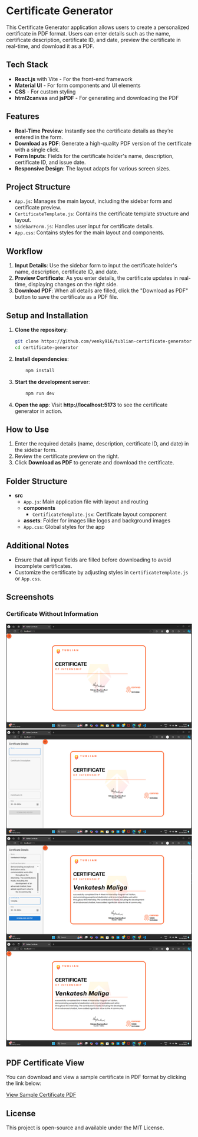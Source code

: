 # Certificate Generator

This Certificate Generator application allows users to create a personalized certificate in PDF format. Users can enter details such as the name, certificate description, certificate ID, and date, preview the certificate in real-time, and download it as a PDF.

## Tech Stack

- **React.js** with Vite - For the front-end framework
- **Material UI** - For form components and UI elements
- **CSS** - For custom styling
- **html2canvas** and **jsPDF** - For generating and downloading the PDF

## Features

- **Real-Time Preview**: Instantly see the certificate details as they’re entered in the form.
- **Download as PDF**: Generate a high-quality PDF version of the certificate with a single click.
- **Form Inputs**: Fields for the certificate holder's name, description, certificate ID, and issue date.
- **Responsive Design**: The layout adapts for various screen sizes.

## Project Structure

- `App.js`: Manages the main layout, including the sidebar form and certificate preview.
- `CertificateTemplate.js`: Contains the certificate template structure and layout.
- `SidebarForm.js`: Handles user input for certificate details.
- `App.css`: Contains styles for the main layout and components.

## Workflow

1. **Input Details**: Use the sidebar form to input the certificate holder's name, description, certificate ID, and date.
2. **Preview Certificate**: As you enter details, the certificate updates in real-time, displaying changes on the right side.
3. **Download PDF**: When all details are filled, click the "Download as PDF" button to save the certificate as a PDF file.

## Setup and Installation

1. **Clone the repository**:
   ```bash
   git clone https://github.com/venky916/tublian-certificate-generator.git
   cd certificate-generator
   ```
2. **Install dependencies**:
    ```bash
        npm install
    ```
3. **Start the development server**:
    ```bash
        npm run dev
    ```
4. **Open the app**: Visit **http://localhost:5173** to see the certificate generator in action.


## How to Use

1. Enter the required details (name, description, certificate ID, and date) in the sidebar form.
2. Review the certificate preview on the right.
3. Click **Download as PDF** to generate and download the certificate.

## Folder Structure

- **src**
  - `App.js`: Main application file with layout and routing
  - **components**
    - `CertificateTemplate.jsx`: Certificate layout component
  - **assets**: Folder for images like logos and background images
  - `App.css`: Global styles for the app

## Additional Notes

- Ensure that all input fields are filled before downloading to avoid incomplete certificates.
- Customize the certificate by adjusting styles in `CertificateTemplate.js` or `App.css`.

## Screenshots

### Certificate Without Information
![Certificate Without Information](src/assets/certificate-without-info.png)
![Certificate Without Information and sidebarForm](src/assets/certificate-with-sidebar.png)
![Certificate With Information and sidebar](src/assets/certificate-with-info-and-sidebar.png)
![Certificate With Information](src/assets/certificate-with-info.png)

## PDF Certificate View

You can download and view a sample certificate in PDF format by clicking the link below:

[View Sample Certificate PDF](src/assets/Venkatesh_Maliga_certificate.pdf)
## License

This project is open-source and available under the MIT License.
